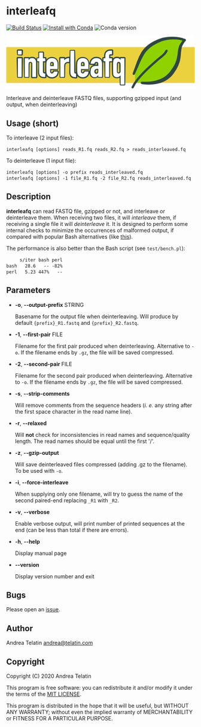 # interleafq

[![Build Status](https://travis-ci.org/quadram-institute-bioscience/interleafq.svg?branch=master)](https://travis-ci.org/quadram-institute-bioscience/interleafq)
[![Install with Conda](https://anaconda.org/bioconda/interleafq/badges/installer/conda.svg)](https://anaconda.org/bioconda/interleafq)
![Conda version](https://anaconda.org/bioconda/interleafq/badges/version.svg)

![InterleaFQ](img/interleafq_banner.png)

Interleave and deinterleave FASTQ files, supporting gzipped input (and output, when deinterleaving)


## Usage (short)

To interleave (2 input files):

    interleafq [options] reads_R1.fq reads_R2.fq > reads_interleaved.fq

To deinterleave (1 input file):

    interleafq [options] -o prefix reads_interleaved.fq 
    interleafq [options] -1 file_R1.fq -2 file_R2.fq reads_interleaved.fq 

## Description

**interleafq** can read FASTQ file, gzipped or not, and interleave or deinterleave them. 
When receiving two files, it will _interleave_ them, if receiving a single file it will _deinterleave_ it. 
It is designed to perform some internal checks to minimize the occurrences of malformed output, 
if compared with popular Bash alternatives (like [this](https://gist.github.com/nathanhaigh/3521724)).

The performance is also better than the Bash script (see `test/bench.pl`):
```
     s/iter bash perl
bash   28.6   -- -82%
perl   5.23 447%   --
```

## Parameters

- **-o**, **--output-prefix** STRING

    Basename for the output file when deinterleaving. Will produce by default `{prefix}_R1.fastq` and `{prefix}_R2.fastq`. 

- **-1**, **--first-pair** FILE

    Filename for the first pair produced when deinterleaving. 
    Alternative to `-o`. If the filename ends by `.gz`, the file will be saved compressed.

- **-2**, **--second-pair** FILE

    Filename for the second pair produced when deinterleaving. 
    Alternative to `-o`. If the filename ends by `.gz`, the file will be saved compressed.

- **-s**, **--strip-comments**

    Will remove comments from the sequence headers (_i. e._ any string after the first space character in the read name line).

- **-r**, **--relaxed**

    Will **not** check for inconsistencies in read names and sequence/quality length. The read names should be equal until the first '/'.
    
- **-z**, **--gzip-output**

    Will save deinterleaved files compressed (adding .gz to the filename). To be used with `-o`.
   
- **-i**, **--force-interleave**

    When supplying only one filename, will try to guess the name of the second paired-end replacing `_R1` with `_R2`.
 
- **-v**, **--verbose**

    Enable verbose output, will print number of printed sequences at the end (can be less than total if there are errors).
    
- **-h**, **--help**

    Display manual page
    
- **--version**

    Display version number and exit


## Bugs

Please open an [issue](https://github.com/quadram-institute-bioscience/interleafq/issues).
 

## Author

Andrea Telatin <andrea@telatin.com>

## Copyright

Copyright (C) 2020 Andrea Telatin 

This program is free software: you can redistribute it and/or modify
it under the terms of the [MIT LICENSE](LICENSE).

This program is distributed in the hope that it will be useful,
but WITHOUT ANY WARRANTY; without even the implied warranty of
MERCHANTABILITY or FITNESS FOR A PARTICULAR PURPOSE.  
